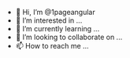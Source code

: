 - 👋 Hi, I’m @1pageangular
- 👀 I’m interested in ...
- 🌱 I’m currently learning ...
- 💞️ I’m looking to collaborate on ...
- 📫 How to reach me ...

<!---
1pageangular/1pageangular is a ✨ special ✨ repository because its `README.md` (this file) appears on your GitHub profile.
You can click the Preview link to take a look at your changes.
--->
